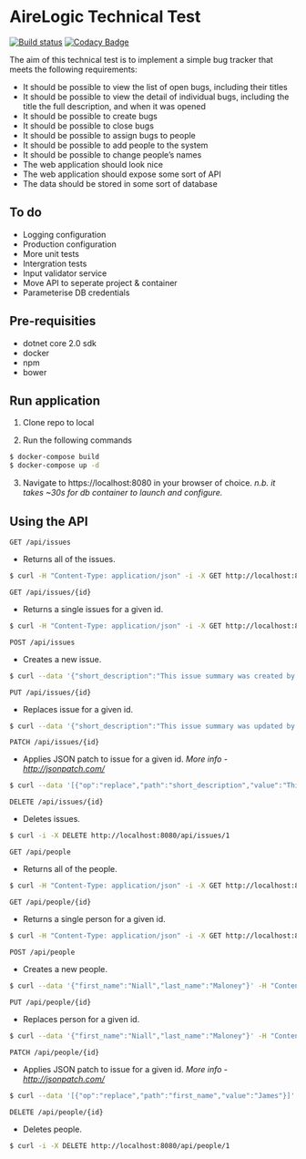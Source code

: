 # AireLogic Technical Test

[![Build status](https://ci.appveyor.com/api/projects/status/9b70yaiirwgr24m8?svg=true)](https://ci.appveyor.com/project/niall-maloney/airelogic-test)
[![Codacy Badge](https://api.codacy.com/project/badge/Grade/ef40b19d627d4502a8966a217b3e0c51)](https://www.codacy.com/app/niall-maloney/airelogic-test?utm_source=github.com&amp;utm_medium=referral&amp;utm_content=niall-maloney/airelogic-test&amp;utm_campaign=Badge_Grade)

The aim of this technical test is to implement a simple bug tracker that meets the following requirements:
- It should be possible to view the list of open bugs, including their titles
- It should be possible to view the detail of individual bugs, including the title the full
description, and when it was opened
- It should be possible to create bugs
- It should be possible to close bugs
- It should be possible to assign bugs to people
- It should be possible to add people to the system
- It should be possible to change people’s names
- The web application should look nice
- The web application should expose some sort of API
- The data should be stored in some sort of database

## To do

- Logging configuration
- Production configuration
- More unit tests
- Intergration tests
- Input validator service
- Move API to seperate project & container
- Parameterise DB credentials

## Pre-requisities

- dotnet core 2.0 sdk
- docker
- npm
- bower

## Run application

1. Clone repo to local

2. Run the following commands

```bash
$ docker-compose build
$ docker-compose up -d
```

3. Navigate to https://localhost:8080 in your browser of choice. _n.b. it takes ~30s for db container to launch and configure._

## Using the API

`GET /api/issues`

- Returns all of the issues.

```bash
$ curl -H "Content-Type: application/json" -i -X GET http://localhost:8080/api/issues
```

`GET /api/issues/{id}`

- Returns a single issues for a given id.

```bash
$ curl -H "Content-Type: application/json" -i -X GET http://localhost:8080/api/issues/1
```

`POST /api/issues`

- Creates a new issue.

```bash
$ curl --data '{"short_description":"This issue summary was created by the API.","long_description":"This issue description was created by the API."}' -H "Content-Type: application/json" -i -X POST http://localhost:8080/api/issues
```

`PUT /api/issues/{id}`

- Replaces issue for a given id.

```bash
$ curl --data '{"short_description":"This issue summary was updated by the API.","long_description":"This issue description was updated by the API.","assignee":0,"status":"Open"}' -H "Content-Type: application/json" -i -X PUT http://localhost:8080/api/issues/1
```

`PATCH /api/issues/{id}`

- Applies JSON patch to issue for a given id. _More info - http://jsonpatch.com/_

```bash
$ curl --data '[{"op":"replace","path":"short_description","value":"This issue summary was patched by the API."}]' -H "Content-Type: application/json" -i -X PATCH http://localhost:8080/api/issues/1
```

`DELETE /api/issues/{id}`

- Deletes issues.

```bash
$ curl -i -X DELETE http://localhost:8080/api/issues/1
```

`GET /api/people`

- Returns all of the people.

```bash
$ curl -H "Content-Type: application/json" -i -X GET http://localhost:8080/api/people
```

`GET /api/people/{id}`

- Returns a single person for a given id.

```bash
$ curl -H "Content-Type: application/json" -i -X GET http://localhost:8080/api/people/0
```

`POST /api/people`

- Creates a new people.

```bash
$ curl --data '{"first_name":"Niall","last_name":"Maloney"}' -H "Content-Type: application/json" -i -X POST http://localhost:8080/api/people
```

`PUT /api/people/{id}`

- Replaces person for a given id.

```bash
$ curl --data '{"first_name":"Niall","last_name":"Maloney"}' -H "Content-Type: application/json" -i -X PUT http://localhost:8080/api/people/1
```

`PATCH /api/people/{id}`

- Applies JSON patch to issue for a given id. _More info - http://jsonpatch.com/_

```bash
$ curl --data '[{"op":"replace","path":"first_name","value":"James"}]' -H "Content-Type: application/json" -i -X PATCH http://localhost:8080/api/people/1
```

`DELETE /api/people/{id}`

- Deletes people.

```bash
$ curl -i -X DELETE http://localhost:8080/api/people/1
```

